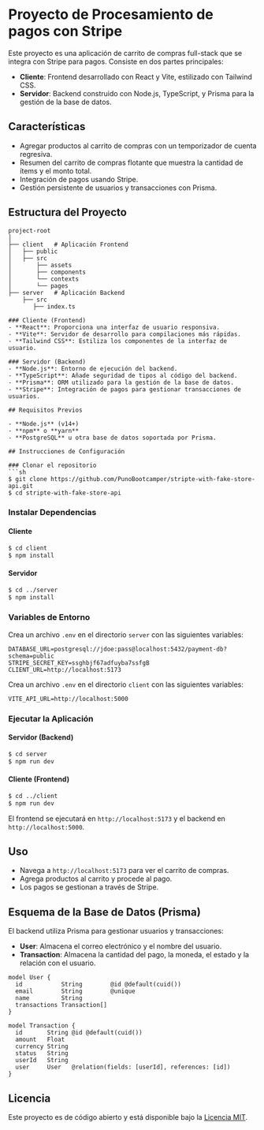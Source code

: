 # Proyecto de Procesamiento de pagos con Stripe

Este proyecto es una aplicación de carrito de compras full-stack que se integra con Stripe para pagos. Consiste en dos partes principales:

- **Cliente**: Frontend desarrollado con React y Vite, estilizado con Tailwind CSS.
- **Servidor**: Backend construido con Node.js, TypeScript, y Prisma para la gestión de la base de datos.

## Características

- Agregar productos al carrito de compras con un temporizador de cuenta regresiva.
- Resumen del carrito de compras flotante que muestra la cantidad de ítems y el monto total.
- Integración de pagos usando Stripe.
- Gestión persistente de usuarios y transacciones con Prisma.

## Estructura del Proyecto

```
project-root
│
├── client   # Aplicación Frontend
│   ├── public
│   ├── src
│       ├── assets
│       ├── components
│       └── contexts
│       └── pages
├── server   # Aplicación Backend
    ├── src
       ├── index.ts

### Cliente (Frontend)
- **React**: Proporciona una interfaz de usuario responsiva.
- **Vite**: Servidor de desarrollo para compilaciones más rápidas.
- **Tailwind CSS**: Estiliza los componentes de la interfaz de usuario.

### Servidor (Backend)
- **Node.js**: Entorno de ejecución del backend.
- **TypeScript**: Añade seguridad de tipos al código del backend.
- **Prisma**: ORM utilizado para la gestión de la base de datos.
- **Stripe**: Integración de pagos para gestionar transacciones de usuarios.

## Requisitos Previos

- **Node.js** (v14+)
- **npm** o **yarn**
- **PostgreSQL** u otra base de datos soportada por Prisma.

## Instrucciones de Configuración

### Clonar el repositorio
```sh
$ git clone https://github.com/PunoBootcamper/stripte-with-fake-store-api.git
$ cd stripte-with-fake-store-api
```

### Instalar Dependencias

#### Cliente
```sh
$ cd client
$ npm install
```

#### Servidor
```sh
$ cd ../server
$ npm install
```

### Variables de Entorno

Crea un archivo `.env` en el directorio `server` con las siguientes variables:

```env
DATABASE_URL=postgresql://jdoe:pass@localhost:5432/payment-db?schema=public
STRIPE_SECRET_KEY=ssghbjf67adfuyba7ssfgB
CLIENT_URL=http://localhost:5173
```

Crea un archivo `.env` en el directorio `client` con las siguientes variables:

```env
VITE_API_URL=http://localhost:5000
```

### Ejecutar la Aplicación

#### Servidor (Backend)
```sh
$ cd server
$ npm run dev
```

#### Cliente (Frontend)
```sh
$ cd ../client
$ npm run dev
```

El frontend se ejecutará en `http://localhost:5173` y el backend en `http://localhost:5000`.

## Uso

- Navega a `http://localhost:5173` para ver el carrito de compras.
- Agrega productos al carrito y procede al pago.
- Los pagos se gestionan a través de Stripe.

## Esquema de la Base de Datos (Prisma)

El backend utiliza Prisma para gestionar usuarios y transacciones:

- **User**: Almacena el correo electrónico y el nombre del usuario.
- **Transaction**: Almacena la cantidad del pago, la moneda, el estado y la relación con el usuario.

```prisma
model User {
  id           String        @id @default(cuid())
  email        String        @unique
  name         String
  transactions Transaction[]
}

model Transaction {
  id       String @id @default(cuid())
  amount   Float
  currency String
  status   String
  userId   String
  user     User   @relation(fields: [userId], references: [id])
}
```

## Licencia

Este proyecto es de código abierto y está disponible bajo la [Licencia MIT](LICENSE).


